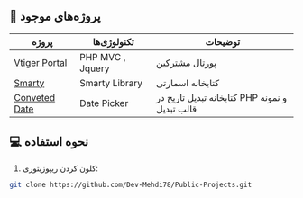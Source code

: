 
## 🌟 پروژه‌های موجود

| پروژه | تکنولوژی‌ها | توضیحات |
|-------|------------|---------|
| [Vtiger Portal](https://github.com/Dev-Mehdi78/Public-Projects/tree/main/Vtiger%20Portal) | PHP MVC , Jquery | پورتال مشترکین  |
| [Smarty](https://github.com/Dev-Mehdi78/Public-Projects/tree/main/Smarty) | Smarty Library | کتابخانه اسمارتی |
| [Conveted Date](https://github.com/Dev-Mehdi78/Public-Projects/tree/main/ConvetedDate) | Date Picker | کتابخانه تبدیل تاریخ در PHP و نمونه قالب تبدیل |

## 💻 نحوه استفاده

1. کلون کردن ریپوزیتوری:
```bash
git clone https://github.com/Dev-Mehdi78/Public-Projects.git